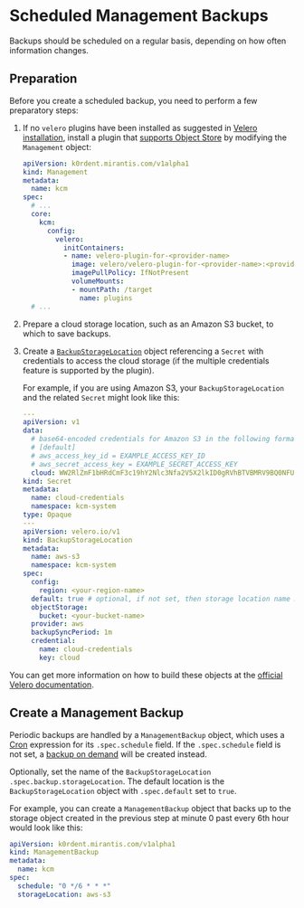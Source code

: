 # Scheduled Management Backups

Backups should be scheduled on a regular basis, depending on how often information changes.

## Preparation

Before you create a scheduled backup, you need to perform a few preparatory steps:

1. If no `velero` plugins have been installed as suggested
   in [Velero installation](customization.md#velero-installation),
   install a plugin that [supports Object Store](https://velero.io/docs/v1.15/supported-providers/)
   by modifying the `Management` object:

    ```yaml
    apiVersion: k0rdent.mirantis.com/v1alpha1
    kind: Management
    metadata:
      name: kcm
    spec:
      # ... 
      core:
        kcm:
          config:
            velero:
              initContainers:
              - name: velero-plugin-for-<provider-name>
                image: velero/velero-plugin-for-<provider-name>:<provider-plugin-tag>
                imagePullPolicy: IfNotPresent
                volumeMounts:
                - mountPath: /target
                  name: plugins
      # ...
    ```

1. Prepare a cloud storage location, such as an Amazon S3 bucket, to which to save backups.

1. Create a [`BackupStorageLocation`](https://velero.io/docs/v1.15/api-types/backupstoragelocation/)
   object referencing a `Secret` with credentials to access the cloud storage
   (if the multiple credentials feature is supported by the plugin).

    For example, if you are using Amazon S3, your `BackupStorageLocation` and the related `Secret` might look like this:

    ```yaml
    ---
    apiVersion: v1
    data:
      # base64-encoded credentials for Amazon S3 in the following format:
      # [default]
      # aws_access_key_id = EXAMPLE_ACCESS_KEY_ID
      # aws_secret_access_key = EXAMPLE_SECRET_ACCESS_KEY
      cloud: WW2RlZmF1bHRdCmF3c19hY2Nlc3Nfa2V5X2lkID0gRVhBTVBMRV9BQ0NFU1NfS0VZX0lECmF3c19zZWNyZXRfYWNjZXNzX2tleSA9IEVYQU1QTEVfU0VDUkVUX0FDQ0VTU19LRVkKICA=
    kind: Secret
    metadata:
      name: cloud-credentials
      namespace: kcm-system
    type: Opaque
    ---
    apiVersion: velero.io/v1
    kind: BackupStorageLocation
    metadata:
      name: aws-s3
      namespace: kcm-system
    spec:
      config:
        region: <your-region-name>
      default: true # optional, if not set, then storage location name must always be set in ManagementBackup
      objectStorage:
        bucket: <your-bucket-name>
      provider: aws
      backupSyncPeriod: 1m
      credential:
        name: cloud-credentials
        key: cloud
    ```

You can get more information on how to build these objects at the [official Velero documentation](https://velero.io/docs/v1.15/locations).

## Create a Management Backup

Periodic backups are handled by a `ManagementBackup` object, which uses a [Cron](https://en.wikipedia.org/wiki/Cron) expression
for its `.spec.schedule` field.
If the `.spec.schedule` field is not set, a [backup on demand](./ondemand-backups.md#management-backup-on-demand) will be created instead.

Optionally, set the name of the `BackupStorageLocation` `.spec.backup.storageLocation`.
The default location is the `BackupStorageLocation` object with `.spec.default` set to `true`.

For example, you can create a `ManagementBackup` object that backs up to the storage object created in the previous step
at minute 0 past every 6th hour would look like this:

```yaml
apiVersion: k0rdent.mirantis.com/v1alpha1
kind: ManagementBackup
metadata:
  name: kcm
spec:
  schedule: "0 */6 * * *"
  storageLocation: aws-s3
```

